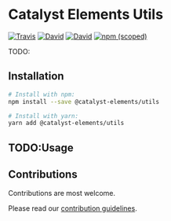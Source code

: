 # Catalyst Elements Utils

[![Travis](https://img.shields.io/travis/catalyst/CatalystElementsUtils/master.svg?style=flat-square)](https://travis-ci.org/catalyst/CatalystElementsUtils)
[![David](https://img.shields.io/david/catalyst/CatalystElementsUtils.svg?style=flat-square)](https://david-dm.org/catalyst/CatalystElementsUtils)
[![David](https://img.shields.io/david/dev/catalyst/CatalystElementsUtils.svg?style=flat-square)](https://david-dm.org/catalyst/CatalystElementsUtils?type=dev)
[![npm (scoped)](https://img.shields.io/npm/v/@catalyst-elements/CatalystElementsUtils.svg?style=flat-square)](https://www.npmjs.com/package/@catalyst-elements/CatalystElementsUtils)

TODO:

## Installation

```sh
# Install with npm:
npm install --save @catalyst-elements/utils

# Install with yarn:
yarn add @catalyst-elements/utils
```

## TODO:Usage

## Contributions

Contributions are most welcome.

Please read our [contribution guidelines](./CONTRIBUTING.md).
